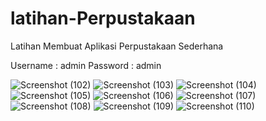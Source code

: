 # latihan-Perpustakaan
Latihan Membuat Aplikasi Perpustakaan Sederhana

Username : admin
Password : admin

![Screenshot (102)](https://user-images.githubusercontent.com/57186921/97986289-77061a80-1e14-11eb-9afa-7aa81c1c9f97.png)
![Screenshot (103)](https://user-images.githubusercontent.com/57186921/97986297-78cfde00-1e14-11eb-99ef-a8d34a609636.png)
![Screenshot (104)](https://user-images.githubusercontent.com/57186921/97986298-7a010b00-1e14-11eb-872a-04d935e4197c.png)
![Screenshot (105)](https://user-images.githubusercontent.com/57186921/97986302-7a99a180-1e14-11eb-8d37-efed9c858e8b.png)
![Screenshot (106)](https://user-images.githubusercontent.com/57186921/97986303-7bcace80-1e14-11eb-8d49-f81f539233b1.png)
![Screenshot (107)](https://user-images.githubusercontent.com/57186921/97986307-7c636500-1e14-11eb-8b42-cd3d98306139.png)
![Screenshot (108)](https://user-images.githubusercontent.com/57186921/97986313-7cfbfb80-1e14-11eb-926f-3ffc1f7290d8.png)
![Screenshot (109)](https://user-images.githubusercontent.com/57186921/97986317-7e2d2880-1e14-11eb-94c4-7a3d9d8cfbb9.png)
![Screenshot (110)](https://user-images.githubusercontent.com/57186921/97986318-7ec5bf00-1e14-11eb-8e30-f3cfcdcd63dd.png)

